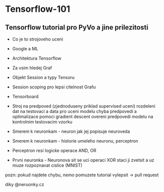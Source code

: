 # Tensorflow-101

Tensorflow tutorial pro PyVo a jine prilezitosti
------------------------------------------------

- Co je to strojoveho uceni
- Google a ML
- Architektura Tensorflow

- Za vsim hledej Graf
- Objekt Session a typy Tensoru
- Session scoping pro lepsi citelnost Grafu
- Tensorboard

- Stroj na predpoved (zjednoduseny priklad supervised uceni)
  rozdeleni dat na testovaci a data pro uceni modelu
  chyba predpovedi a optimalizace pomoci gradient descent 
  overeni predpovedi modelu na kontrolnim testovacim vzorku

- Smerem k neuronkam - neuron jak jej popisuje neuroveda
- Smerem k neuronkam - historie umeleho neuronu, perceptron

- Perceptron resi logicke operace AND, OR
- Prvni neuronka - Neuronova sit se uci operaci XOR
  staci ji zvetsit a uz muze rozpoznavat cislice (MNIST)

pozn: pokud najdete chybu, nemo pomuzete tutorial vylepsit -> pull request

diky
@neruonky.cz

